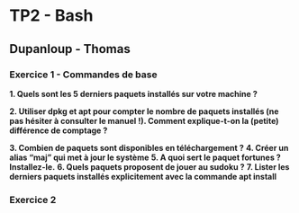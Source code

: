# TP2 - Bash
## Dupanloup - Thomas

### Exercice 1 - Commandes de base

__1. Quels sont les 5 derniers paquets installés sur votre machine ?__



__2. Utiliser dpkg et apt pour compter le nombre de paquets installés (ne pas hésiter à consulter le manuel !).
Comment explique-t-on la (petite) différence de comptage ?__


__3. Combien de paquets sont disponibles en téléchargement ?__
__4. Créer un alias “maj” qui met à jour le système__
__5. A quoi sert le paquet fortunes ? Installez-le.__
__6. Quels paquets proposent de jouer au sudoku ?__
__7. Lister les derniers paquets installés explicitement avec la commande apt install__


### Exercice 2
